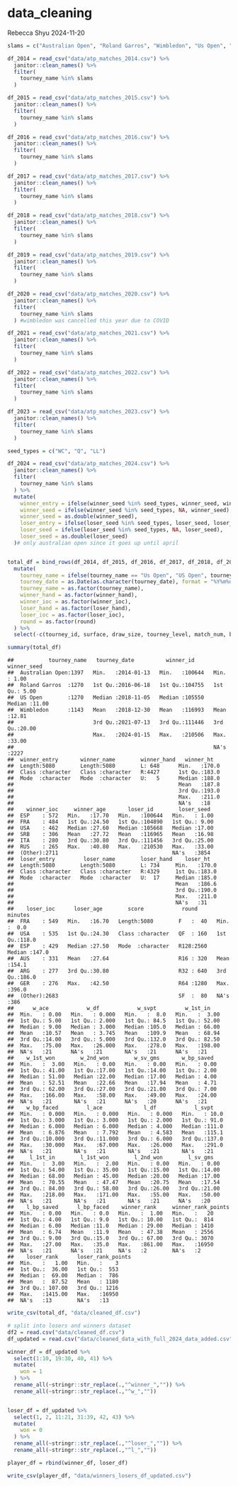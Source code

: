 data_cleaning
================
Rebecca Shyu
2024-11-20

``` r
slams = c("Australian Open", "Roland Garros", "Wimbledon", "Us Open", "US Open")

df_2014 = read_csv("data/atp_matches_2014.csv") %>% 
  janitor::clean_names() %>% 
  filter(
    tourney_name %in% slams
  )

df_2015 = read_csv("data/atp_matches_2015.csv") %>% 
  janitor::clean_names() %>% 
  filter(
    tourney_name %in% slams
  )

df_2016 = read_csv("data/atp_matches_2016.csv") %>% 
  janitor::clean_names() %>% 
  filter(
    tourney_name %in% slams
  )

df_2017 = read_csv("data/atp_matches_2017.csv") %>% 
  janitor::clean_names() %>% 
  filter(
    tourney_name %in% slams
  )

df_2018 = read_csv("data/atp_matches_2018.csv") %>% 
  janitor::clean_names() %>% 
  filter(
    tourney_name %in% slams
  )

df_2019 = read_csv("data/atp_matches_2019.csv") %>% 
  janitor::clean_names() %>% 
  filter(
    tourney_name %in% slams
  )

df_2020 = read_csv("data/atp_matches_2020.csv") %>% 
  janitor::clean_names() %>% 
  filter(
    tourney_name %in% slams
  ) #wimbledon was cancelled this year due to COVID

df_2021 = read_csv("data/atp_matches_2021.csv") %>% 
  janitor::clean_names() %>% 
  filter(
    tourney_name %in% slams
  ) 

df_2022 = read_csv("data/atp_matches_2022.csv") %>% 
  janitor::clean_names() %>% 
  filter(
    tourney_name %in% slams
  )

df_2023 = read_csv("data/atp_matches_2023.csv") %>% 
  janitor::clean_names() %>% 
  filter(
    tourney_name %in% slams
  )

seed_types = c("WC", "Q", "LL")

df_2024 = read_csv("data/atp_matches_2024.csv") %>% 
  janitor::clean_names() %>% 
  filter(
    tourney_name %in% slams
  ) %>% 
  mutate(
    winner_entry = ifelse(winner_seed %in% seed_types, winner_seed, winner_entry),
    winner_seed = ifelse(winner_seed %in% seed_types, NA, winner_seed),
    winner_seed = as.double(winner_seed),
    loser_entry = ifelse(loser_seed %in% seed_types, loser_seed, loser_entry),
    loser_seed = ifelse(loser_seed %in% seed_types, NA, loser_seed),
    loser_seed = as.double(loser_seed)
  )# only australian open since it goes up until april


total_df = bind_rows(df_2014, df_2015, df_2016, df_2017, df_2018, df_2019, df_2020, df_2021, df_2022, df_2023, df_2024) %>% 
  mutate(
    tourney_name = ifelse(tourney_name == "Us Open", "US Open", tourney_name),
    tourney_date = as.Date(as.character(tourney_date), format = "%Y%m%d"),
    tourney_name = as.factor(tourney_name),
    winner_hand = as.factor(winner_hand),
    winner_ioc = as.factor(winner_ioc),
    loser_hand = as.factor(loser_hand),
    loser_ioc = as.factor(loser_ioc),
    round = as.factor(round)
  ) %>% 
  select(-c(tourney_id, surface, draw_size, tourney_level, match_num, best_of))

summary(total_df)
```

    ##           tourney_name   tourney_date          winner_id       winner_seed   
    ##  Australian Open:1397   Min.   :2014-01-13   Min.   :100644   Min.   : 1.00  
    ##  Roland Garros  :1270   1st Qu.:2016-06-18   1st Qu.:104755   1st Qu.: 5.00  
    ##  US Open        :1270   Median :2018-11-05   Median :105550   Median :11.00  
    ##  Wimbledon      :1143   Mean   :2018-12-30   Mean   :116993   Mean   :12.81  
    ##                         3rd Qu.:2021-07-13   3rd Qu.:111446   3rd Qu.:20.00  
    ##                         Max.   :2024-01-15   Max.   :210506   Max.   :33.00  
    ##                                                               NA's   :2227   
    ##  winner_entry       winner_name        winner_hand   winner_ht    
    ##  Length:5080        Length:5080        L: 648      Min.   :170.0  
    ##  Class :character   Class :character   R:4427      1st Qu.:183.0  
    ##  Mode  :character   Mode  :character   U:   5      Median :188.0  
    ##                                                    Mean   :187.8  
    ##                                                    3rd Qu.:193.0  
    ##                                                    Max.   :211.0  
    ##                                                    NA's   :18     
    ##    winner_ioc     winner_age       loser_id        loser_seed   
    ##  ESP    : 572   Min.   :17.70   Min.   :100644   Min.   : 1.00  
    ##  FRA    : 484   1st Qu.:24.50   1st Qu.:104890   1st Qu.: 9.00  
    ##  USA    : 462   Median :27.60   Median :105668   Median :17.00  
    ##  SRB    : 306   Mean   :27.72   Mean   :116965   Mean   :16.98  
    ##  ITA    : 280   3rd Qu.:30.80   3rd Qu.:111456   3rd Qu.:25.00  
    ##  RUS    : 265   Max.   :40.80   Max.   :210530   Max.   :33.00  
    ##  (Other):2711                                    NA's   :3854   
    ##  loser_entry         loser_name        loser_hand    loser_ht    
    ##  Length:5080        Length:5080        L: 734     Min.   :170.0  
    ##  Class :character   Class :character   R:4329     1st Qu.:183.0  
    ##  Mode  :character   Mode  :character   U:  17     Median :185.0  
    ##                                                   Mean   :186.6  
    ##                                                   3rd Qu.:190.0  
    ##                                                   Max.   :211.0  
    ##                                                   NA's   :31     
    ##    loser_ioc      loser_age        score            round         minutes     
    ##  FRA    : 549   Min.   :16.70   Length:5080        F   :  40   Min.   :  0.0  
    ##  USA    : 535   1st Qu.:24.30   Class :character   QF  : 160   1st Qu.:118.0  
    ##  ESP    : 429   Median :27.50   Mode  :character   R128:2560   Median :147.0  
    ##  AUS    : 331   Mean   :27.64                      R16 : 320   Mean   :154.1  
    ##  ARG    : 277   3rd Qu.:30.80                      R32 : 640   3rd Qu.:186.0  
    ##  GER    : 276   Max.   :42.50                      R64 :1280   Max.   :396.0  
    ##  (Other):2683                                      SF  :  80   NA's   :386    
    ##      w_ace            w_df            w_svpt         w_1st_in     
    ##  Min.   : 0.00   Min.   : 0.000   Min.   :  8.0   Min.   :  3.00  
    ##  1st Qu.: 5.00   1st Qu.: 2.000   1st Qu.: 84.5   1st Qu.: 52.00  
    ##  Median : 9.00   Median : 3.000   Median :105.0   Median : 66.00  
    ##  Mean   :10.57   Mean   : 3.745   Mean   :109.9   Mean   : 68.94  
    ##  3rd Qu.:14.00   3rd Qu.: 5.000   3rd Qu.:132.0   3rd Qu.: 82.50  
    ##  Max.   :75.00   Max.   :26.000   Max.   :278.0   Max.   :198.00  
    ##  NA's   :21      NA's   :21       NA's   :21      NA's   :21      
    ##    w_1st_won        w_2nd_won        w_sv_gms       w_bp_saved   
    ##  Min.   :  3.00   Min.   : 0.00   Min.   : 0.00   Min.   : 0.00  
    ##  1st Qu.: 41.00   1st Qu.:17.00   1st Qu.:14.00   1st Qu.: 2.00  
    ##  Median : 51.00   Median :22.00   Median :17.00   Median : 4.00  
    ##  Mean   : 52.51   Mean   :22.66   Mean   :17.94   Mean   : 4.71  
    ##  3rd Qu.: 62.00   3rd Qu.:27.00   3rd Qu.:21.00   3rd Qu.: 7.00  
    ##  Max.   :166.00   Max.   :58.00   Max.   :49.00   Max.   :24.00  
    ##  NA's   :21       NA's   :21      NA's   :20      NA's   :21     
    ##    w_bp_faced         l_ace             l_df            l_svpt     
    ##  Min.   : 0.000   Min.   : 0.000   Min.   : 0.000   Min.   : 10.0  
    ##  1st Qu.: 3.000   1st Qu.: 3.000   1st Qu.: 2.000   1st Qu.: 91.0  
    ##  Median : 6.000   Median : 6.000   Median : 4.000   Median :111.0  
    ##  Mean   : 6.876   Mean   : 7.792   Mean   : 4.583   Mean   :115.1  
    ##  3rd Qu.:10.000   3rd Qu.:11.000   3rd Qu.: 6.000   3rd Qu.:137.0  
    ##  Max.   :30.000   Max.   :67.000   Max.   :26.000   Max.   :291.0  
    ##  NA's   :21       NA's   :21       NA's   :21       NA's   :21     
    ##     l_1st_in        l_1st_won        l_2nd_won        l_sv_gms    
    ##  Min.   :  3.00   Min.   :  2.00   Min.   : 0.00   Min.   : 0.00  
    ##  1st Qu.: 54.00   1st Qu.: 35.00   1st Qu.:15.00   1st Qu.:14.00  
    ##  Median : 68.00   Median : 45.00   Median :20.00   Median :17.00  
    ##  Mean   : 70.55   Mean   : 47.47   Mean   :20.75   Mean   :17.54  
    ##  3rd Qu.: 84.00   3rd Qu.: 58.00   3rd Qu.:26.00   3rd Qu.:21.00  
    ##  Max.   :218.00   Max.   :171.00   Max.   :55.00   Max.   :50.00  
    ##  NA's   :21       NA's   :21       NA's   :21      NA's   :20     
    ##    l_bp_saved      l_bp_faced    winner_rank     winner_rank_points
    ##  Min.   : 0.00   Min.   : 0.0   Min.   :  1.00   Min.   :   20     
    ##  1st Qu.: 4.00   1st Qu.: 9.0   1st Qu.: 10.00   1st Qu.:  814     
    ##  Median : 6.00   Median :11.0   Median : 29.00   Median : 1410     
    ##  Mean   : 6.74   Mean   :11.9   Mean   : 47.38   Mean   : 2556     
    ##  3rd Qu.: 9.00   3rd Qu.:15.0   3rd Qu.: 67.00   3rd Qu.: 3070     
    ##  Max.   :27.00   Max.   :35.0   Max.   :861.00   Max.   :16950     
    ##  NA's   :21      NA's   :21     NA's   :2        NA's   :2         
    ##    loser_rank      loser_rank_points
    ##  Min.   :   1.00   Min.   :    3    
    ##  1st Qu.:  36.00   1st Qu.:  553    
    ##  Median :  69.00   Median :  786    
    ##  Mean   :  87.52   Mean   : 1180    
    ##  3rd Qu.: 107.00   3rd Qu.: 1216    
    ##  Max.   :1415.00   Max.   :16950    
    ##  NA's   :13        NA's   :13

``` r
write_csv(total_df, "data/cleaned_df.csv")
```

``` r
# split into losers and winners dataset
df2 = read.csv("data/cleaned_df.csv")
df_updated = read.csv("data/cleaned_data_with_full_2024_data_added.csv")

winner_df = df_updated %>% 
  select(1:10, 19:30, 40, 41) %>% 
  mutate(
    won = 1
  ) %>% 
  rename_all(~stringr::str_replace(.,"^winner_","")) %>% 
  rename_all(~stringr::str_replace(.,"^w_",""))


loser_df = df_updated %>% 
  select(1, 2, 11:21, 31:39, 42, 43) %>% 
  mutate(
    won = 0
  ) %>% 
  rename_all(~stringr::str_replace(.,"^loser_","")) %>% 
  rename_all(~stringr::str_replace(.,"^l_",""))

player_df = rbind(winner_df, loser_df)

write_csv(player_df, "data/winners_losers_df_updated.csv")
```
